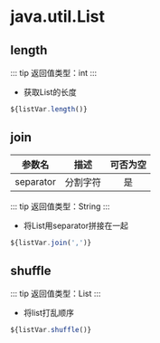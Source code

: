 # java.util.List

## length
::: tip 
返回值类型：int
:::

- 获取List的长度
```javascript
${listVar.length()}
```
## join
| 参数名 |       描述       | 可否为空 |
| :----: | :--------------: | :------: |
| separator |  分割字符  | 是 |
::: tip 
返回值类型：String
:::

- 将List用separator拼接在一起
```javascript
${listVar.join(',')}
```

## shuffle
::: tip 
返回值类型：List
:::

- 将list打乱顺序
```javascript
${listVar.shuffle()}
```